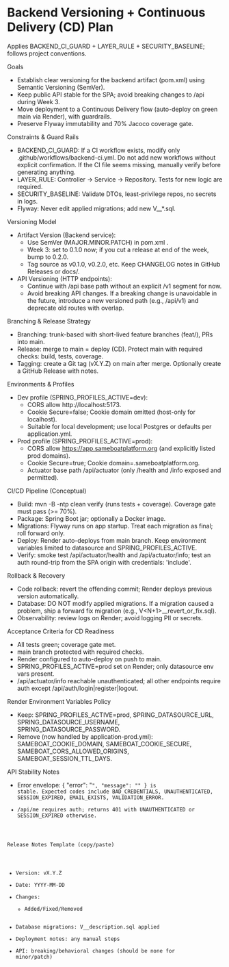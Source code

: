 # Backend Versioning + Continuous Delivery (CD) Plan

Applies BACKEND_CI_GUARD + LAYER_RULE + SECURITY_BASELINE; follows project conventions.

Goals
- Establish clear versioning for the backend artifact (pom.xml) using Semantic Versioning (SemVer).
- Keep public API stable for the SPA; avoid breaking changes to /api during Week 3.
- Move deployment to a Continuous Delivery flow (auto-deploy on green main via Render), with guardrails.
- Preserve Flyway immutability and 70% Jacoco coverage gate.

Constraints & Guard Rails
- BACKEND_CI_GUARD: If a CI workflow exists, modify only .github/workflows/backend-ci.yml. Do not add new workflows without explicit confirmation. If the CI file seems missing, manually verify before generating anything.
- LAYER_RULE: Controller → Service → Repository. Tests for new logic are required.
- SECURITY_BASELINE: Validate DTOs, least-privilege repos, no secrets in logs.
- Flyway: Never edit applied migrations; add new V<N>__*.sql.

Versioning Model
- Artifact Version (Backend service):
  - Use SemVer (MAJOR.MINOR.PATCH) in pom.xml <version>.
  - Week 3: set to 0.1.0 now; if you cut a release at end of the week, bump to 0.2.0.
  - Tag source as v0.1.0, v0.2.0, etc. Keep CHANGELOG notes in GitHub Releases or docs/.
- API Versioning (HTTP endpoints):
  - Continue with /api base path without an explicit /v1 segment for now.
  - Avoid breaking API changes. If a breaking change is unavoidable in the future, introduce a new versioned path (e.g., /api/v1) and deprecate old routes with overlap.

Branching & Release Strategy
- Branching: trunk-based with short-lived feature branches (feat/<short-desc>), PRs into main.
- Release: merge to main = deploy (CD). Protect main with required checks: build, tests, coverage.
- Tagging: create a Git tag (vX.Y.Z) on main after merge. Optionally create a GitHub Release with notes.

Environments & Profiles
- Dev profile (SPRING_PROFILES_ACTIVE=dev):
  - CORS allow http://localhost:5173.
  - Cookie Secure=false; Cookie domain omitted (host-only for localhost).
  - Suitable for local development; use local Postgres or defaults per application.yml.
- Prod profile (SPRING_PROFILES_ACTIVE=prod):
  - CORS allow https://app.sameboatplatform.org (and explicitly listed prod domains).
  - Cookie Secure=true; Cookie domain=.sameboatplatform.org.
  - Actuator base path /api/actuator (only /health and /info exposed and permitted).

CI/CD Pipeline (Conceptual)
- Build: mvn -B -ntp clean verify (runs tests + coverage). Coverage gate must pass (>= 70%).
- Package: Spring Boot jar; optionally a Docker image.
- Migrations: Flyway runs on app startup. Treat each migration as final; roll forward only.
- Deploy: Render auto-deploys from main branch. Keep environment variables limited to datasource and SPRING_PROFILES_ACTIVE.
- Verify: smoke test /api/actuator/health and /api/actuator/info; test an auth round-trip from the SPA origin with credentials: 'include'.

Rollback & Recovery
- Code rollback: revert the offending commit; Render deploys previous version automatically.
- Database: DO NOT modify applied migrations. If a migration caused a problem, ship a forward fix migration (e.g., V<N+1>__revert_or_fix.sql).
- Observability: review logs on Render; avoid logging PII or secrets.

Acceptance Criteria for CD Readiness
- All tests green; coverage gate met.
- main branch protected with required checks.
- Render configured to auto-deploy on push to main.
- SPRING_PROFILES_ACTIVE=prod set on Render; only datasource env vars present.
- /api/actuator/info reachable unauthenticated; all other endpoints require auth except /api/auth/login|register|logout.

Render Environment Variables Policy
- Keep: SPRING_PROFILES_ACTIVE=prod, SPRING_DATASOURCE_URL, SPRING_DATASOURCE_USERNAME, SPRING_DATASOURCE_PASSWORD.
- Remove (now handled by application-prod.yml): SAMEBOAT_COOKIE_DOMAIN, SAMEBOAT_COOKIE_SECURE, SAMEBOAT_CORS_ALLOWED_ORIGINS, SAMEBOAT_SESSION_TTL_DAYS.

API Stability Notes
- Error envelope: { "error": "<CODE>", "message": "<detail>" } is stable. Expected codes include BAD_CREDENTIALS, UNAUTHENTICATED, SESSION_EXPIRED, EMAIL_EXISTS, VALIDATION_ERROR.
- /api/me requires auth; returns 401 with UNAUTHENTICATED or SESSION_EXPIRED otherwise.

Release Notes Template (copy/paste)
- Version: vX.Y.Z
- Date: YYYY-MM-DD
- Changes:
  - Added/Fixed/Removed
- Database migrations: V<N>__description.sql applied
- Deployment notes: any manual steps
- API: breaking/behavioral changes (should be none for minor/patch)

